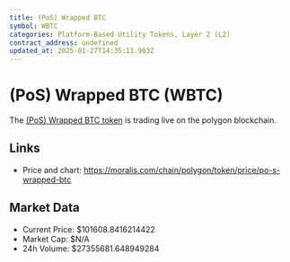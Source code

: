 ```yaml
---
title: (PoS) Wrapped BTC
symbol: WBTC
categories: Platform-Based Utility Tokens, Layer 2 (L2)
contract_address: undefined
updated_at: 2025-01-27T14:35:11.903Z
---
```


# (PoS) Wrapped BTC (WBTC)
The [(PoS) Wrapped BTC token](https://moralis.com/chain/polygon/token/price/po-s-wrapped-btc) is trading live on the polygon blockchain.

## Links
- Price and chart: https://moralis.com/chain/polygon/token/price/po-s-wrapped-btc

## Market Data
- Current Price: $101608.8416214422
- Market Cap: $N/A
- 24h Volume: $27355681.648949284
